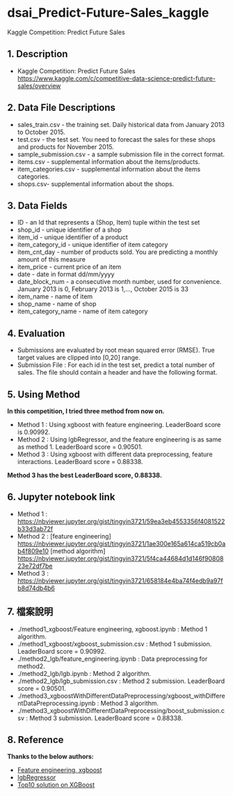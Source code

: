 # dsai_Predict-Future-Sales_kaggle
Kaggle Competition: Predict Future Sales

## 1. Description
 - Kaggle Competition: Predict Future Sales  https://www.kaggle.com/c/competitive-data-science-predict-future-sales/overview

## 2. Data File Descriptions
 - sales_train.csv - the training set. Daily historical data from January 2013 to October 2015.
 - test.csv - the test set. You need to forecast the sales for these shops and products for November 2015.
 - sample_submission.csv - a sample submission file in the correct format.
 - items.csv - supplemental information about the items/products.
 - item_categories.csv  - supplemental information about the items categories.
 - shops.csv- supplemental information about the shops.

## 3. Data Fields
 - ID - an Id that represents a (Shop, Item) tuple within the test set
 - shop_id - unique identifier of a shop
 - item_id - unique identifier of a product
 - item_category_id - unique identifier of item category
 - item_cnt_day - number of products sold. You are predicting a monthly amount of this measure
 - item_price - current price of an item
 - date - date in format dd/mm/yyyy
 - date_block_num - a consecutive month number, used for convenience. January 2013 is 0, February 2013 is 1,..., October 2015 is 33
 - item_name - name of item
 - shop_name - name of shop
 - item_category_name - name of item category

## 4. Evaluation
 - Submissions are evaluated by root mean squared error (RMSE). True target values are clipped into [0,20] range.
 - Submission File : For each id in the test set, predict a total number of sales. The file should contain a header and have the following format.

## 5. Using Method
**In this competition, I tried three method from now on.**
 - Method 1 : Using xgboost with feature engineering. LeaderBoard score is 0.90992.
 - Method 2 : Using lgbRegressor, and the feature engineering is as same as method 1. LeaderBoard score = 0.90501.
 - Method 3 : Using xgboost with different data preprocessing, feature interactions. LeaderBoard score = 0.88338.
 
**Method 3 has the best LeaderBoard score, 0.88338.**
 
## 6. Jupyter notebook link
 - Method 1 : https://nbviewer.jupyter.org/gist/tingyin3721/59ea3eb4553356f4081522b33d3ab72f
 - Method 2 : [feature engineering] https://nbviewer.jupyter.org/gist/tingyin3721/1ae300e165a614ca519cb0ab4f809e10
              [method algorithm] https://nbviewer.jupyter.org/gist/tingyin3721/5f4ca44684d1d146f9080823e72df7be
 - Method 3 : https://nbviewer.jupyter.org/gist/tingyin3721/658184e4ba74f4edb9a97fb8d74db4b6

## 7. 檔案說明
 - ./method1_xgboost/Feature engineering, xgboost.ipynb : Method 1 algorithm.
 - ./method1_xgboost/xgboost_submission.csv : Method 1 submission. LeaderBoard score = 0.90992.
 - ./method2_lgb/feature_engineering.ipynb : Data preprocessing for method2.
 - ./method2_lgb/lgb.ipynb : Method 2 algorithm.
 - ./method2_lgb/lgb_submission.csv : Method 2 submission. LeaderBoard score = 0.90501.
 - ./method3_xgboostWithDifferentDataPreprocessing/xgboost_withDifferentDataPreprocessing.ipynb : Method 3 algorithm.
 - ./method3_xgboostWithDifferentDataPreprocessing/boost_submission.csv : Method 3 submission. LeaderBoard score = 0.88338.

## 8. Reference
 **Thanks to the below authors:**
 - [Feature engineering, xgboost](https://www.kaggle.com/dlarionov/feature-engineering-xgboost)
 - [lgbRegressor](https://github.com/NoxMoon/predict-future-sales?fbclid=IwAR0pEGHZqywHNfwnGriuJy1y91YWgAQP0NPgtEhMh0bmighmWgK3RU2QQJs)
 - [Top10 solution on XGBoost](https://www.kaggle.com/obichkin/top10-solution-on-xgboost?fbclid=IwAR0okyD4pcGLaeLu9yiXaoVmbqC6luospMWKLFjfMd2FV1V6j-OYFrhOY0g)